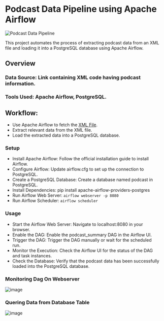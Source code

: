 # Podcast Data Pipeline using Apache Airflow
![Podcast Data Pipeline](https://github.com/abdulBasit-exe/Podcast-Data/assets/106882008/ab045e4e-a68d-425d-a172-296c150a9a7b)

This project automates the process of extracting podcast data from an XML file and loading it into a PostgreSQL database using Apache Airflow.

## Overview
### Data Source: Link containing XML code having podcast information.
### Tools Used: Apache Airflow, PostgreSQL.

## Workflow:
- Use Apache Airflow to fetch the [XML File](https://www.marketplace.org/feed/podcast/marketplace/).
- Extract relevant data from the XML file.
- Load the extracted data into a PostgreSQL database.

### Setup
- Install Apache Airflow: Follow the official installation guide to install Airflow.
- Configure Airflow: Update airflow.cfg to set up the connection to PostgreSQL.
- Create a PostgreSQL Database: Create a database named podcast in PostgreSQL.
- Install Dependencies: pip install apache-airflow-providers-postgres
- Run Airflow Web Server: `airflow webserver -p 8080`
- Run Airflow Scheduler: `airflow scheduler`

### Usage
- Start the Airflow Web Server: Navigate to localhost:8080 in your browser.
- Enable the DAG: Enable the podcast_summary DAG in the Airflow UI.
- Trigger the DAG: Trigger the DAG manually or wait for the scheduled run.
- Monitor the Execution: Check the Airflow UI for the status of the DAG and task instances.
- Check the Database: Verify that the podcast data has been successfully loaded into the PostgreSQL database.

### Monitoring Dag On Webserver 
![image](https://github.com/abdulBasit-exe/Podcast-Data/assets/106882008/092400be-40aa-42b9-ad19-32ea1d07cd68)
### Quering Data from Database Table
![image](https://github.com/abdulBasit-exe/Podcast-Data/assets/106882008/17d9e5d6-3e2c-4182-867d-653b9f3a4bd9)

